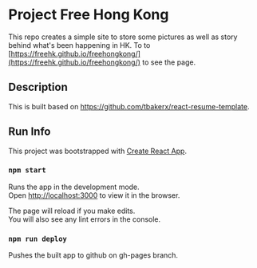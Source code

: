 # Project Free Hong Kong

This repo creates a simple site to store some pictures as well as story behind what's been happening in HK. To to [https://freehk.github.io/freehongkong/](https://freehk.github.io/freehongkong/) to see the page.

## Description

This is built based on https://github.com/tbakerx/react-resume-template.

## Run Info

This project was bootstrapped with [Create React App](https://github.com/facebook/create-react-app).

### `npm start`

Runs the app in the development mode.<br>
Open [http://localhost:3000](http://localhost:3000) to view it in the browser.

The page will reload if you make edits.<br>
You will also see any lint errors in the console.

### `npm run deploy`

Pushes the built app to github on gh-pages branch.
